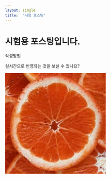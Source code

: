 ```yaml
---
layout: single
title:  "시험 포스팅"
---
```


# 시험용 포스팅입니다. 

작성방법

실시간으로 반영되는 것을 보실 수 있나요?

![test이미지](../images/2021-11-25-first/test이미지-16378287691262.jpg)
